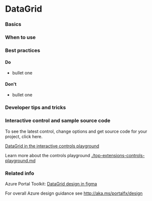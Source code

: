 ﻿# DataGrid

 
<a name="basics"></a>
### Basics


<!-- TODO get an IMAGE to embed here -->


<!-- TODO get an SAMPLE CODE to embed here -->

 
<a name="when-to-use"></a>
### When to use


 
<a name="best-practices"></a>
### Best practices


<a name="best-practices-do"></a>
#### Do

* bullet one


<a name="best-practices-don-t"></a>
#### Don&#39;t

* bullet one



 
<a name="developer-tips-and-tricks"></a>
### Developer tips and tricks



<a name="interactive-control-and-sample-source-code"></a>
### Interactive control and sample source code
To see the latest control, change options and get source code for your project, click here.

<a href="https://ms.portal.azure.com/?Microsoft_Azure_Playground=true#blade/Microsoft_Azure_Playground/ControlsIndexBlade/DataGridPlayground" target="_blank">DataGrid in the interactive controls playground</a>

Learn more about the controls playground [./top-extensions-controls-playground.md](./top-extensions-controls-playground.md)

 
<a name="related-info"></a>
### Related info

Azure Portal Toolkit: <a href="https://www.figma.com/file/Bwn8rmUOYtnPRwA3JoQTBn/Azure-Portal-Toolkit?node-id=3083%3A15931" target="_blank">DataGrid design in figma</a>

For overall Azure design guidance see http://aka.ms/portalfx/design


